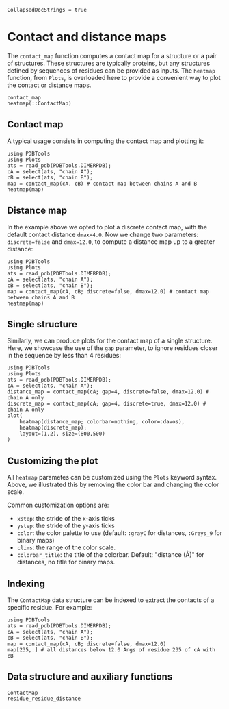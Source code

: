 ```@meta
CollapsedDocStrings = true
```
# Contact and distance maps

The `contact_map` function computes a contact map for a structure or a pair of structures.
These structures are typically proteins, but any structures defined by sequences of residues
can be provided as inputs. The `heatmap` function, from `Plots`, is overloaded here
to provide a convenient way to plot the contact or distance maps.

```@docs
contact_map
heatmap(::ContactMap)
```


## Contact map

A typical usage consists in computing the contact map and plotting it:

```@example
using PDBTools
using Plots
ats = read_pdb(PDBTools.DIMERPDB);
cA = select(ats, "chain A");
cB = select(ats, "chain B");
map = contact_map(cA, cB) # contact map between chains A and B
heatmap(map)
```

## Distance map

In the example above we opted to plot a discrete contact map, with the default contact 
distance `dmax=4.0`. Now we change two parameters: `discrete=false` and `dmax=12.0`, to
compute a distance map up to a greater distance:

```@example
using PDBTools
using Plots
ats = read_pdb(PDBTools.DIMERPDB);
cA = select(ats, "chain A");
cB = select(ats, "chain B");
map = contact_map(cA, cB; discrete=false, dmax=12.0) # contact map between chains A and B
heatmap(map)
```

## Single structure

Similarly, we can produce plots for the contact map of a single structure. Here, we 
showcase the use of the `gap` parameter, to ignore residues closer in the sequence
by less than 4 residues:

```@example
using PDBTools
using Plots
ats = read_pdb(PDBTools.DIMERPDB);
cA = select(ats, "chain A");
distance_map = contact_map(cA; gap=4, discrete=false, dmax=12.0) # chain A only
discrete_map = contact_map(cA; gap=4, discrete=true, dmax=12.0) # chain A only
plot(
    heatmap(distance_map; colorbar=nothing, color=:davos), 
    heatmap(discrete_map); 
    layout=(1,2), size=(800,500)
)
```

## Customizing the plot

All `heatmap` parametes can be customized using the `Plots` keyword syntax. Above, 
we illustrated this by removing the color bar and changing the color scale. 

Common customization options are:

- `xstep`: the stride of the x-axis ticks 
- `ystep`: the stride of the y-axis ticks
- `color`: the color palette to use (default: `:grayC` for distances, `:Greys_9` for binary maps)
- `clims`: the range of the color scale.
- `colorbar_title`: the title of the colorbar. Default: "distance (Å)" for distances, no title for binary maps.

## Indexing

The `ContactMap` data structure can be indexed to extract the contacts of a specific 
residue. For example:

```@example
using PDBTools
ats = read_pdb(PDBTools.DIMERPDB);
cA = select(ats, "chain A");
cB = select(ats, "chain B");
map = contact_map(cA, cB; discrete=false, dmax=12.0)
map[235,:] # all distances below 12.0 Angs of residue 235 of cA with cB
```

## Data structure and auxiliary functions

```@docs
ContactMap
residue_residue_distance
```
